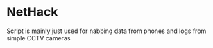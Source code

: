 # NetHack
Script is mainly just used for nabbing data from phones and logs from simple CCTV cameras
